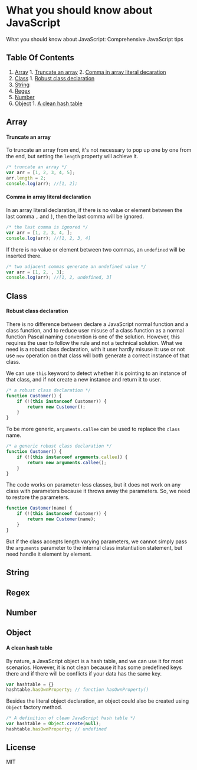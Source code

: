# What you should know about JavaScript
What you should know about JavaScript: Comprehensive JavaScript tips

## Table Of Contents
  1. [Array](#array)
    1. [Truncate an array](#truncate-an-array)
    2. [Comma in array literal decaration](#comma-in-array-literal-declaration)
  2. [Class](#class)
    1. [Robust class declaration](#robust-class-declaration)
  3. [String](#string)
  4. [Regex](#regex)
  5. [Number](#number)
  6. [Object](#object)
    1. [A clean hash table](#a-clean-hash-table)
  
## Array
#### Truncate an array
To truncate an array from end, it's not necessary to pop up one by one from the end, but setting the `length` property will achieve it.
```javascript
/* truncate an array */
var arr = [1, 2, 3, 4, 5];
arr.length = 2;
console.log(arr); //[1, 2];
``` 
#### Comma in array literal declaration
In an array literal declaration, if there is no value or element between the last comma `,` and `]`, then the last comma will be ignored.
```javascript
/* the last comma is ignored */
var arr = [1, 2, 3, 4, ];
console.log(arr); //[1, 2, 3, 4]
```
If there is no value or element between two commas, an `undefined` will be inserted there.
```javascript
/* two adjacent commas generate an undefined value */
var arr = [1, 2, , 3];
console.log(arr); //[1, 2, undefined, 3]
```

## Class
#### Robust class declaration
There is no difference between declare a JavaScript normal function and a class function, and to reduce user misuse of a class function as a normal function Pascal naming convention is one of the solution. However, this requires the user to follow the rule and not a technical solution. What we need is a robust class declaration, with it user hardly misuse it: use or not use `new` operation on that class will both generate a correct instance of that class.

We can use `this` keyword to detect whether it is pointing to an instance of that class, and if not create a new instance and return it to user.
```javascript
/* a robust class declaration */
function Customer() {
    if (!(this instanceof Customer)) {
        return new Customer();
    }
}
```

To be more generic, `arguments.callee` can be used to replace the `class` name.
```javascript
/* a generic robust class declaration */
function Customer() {
    if (!(this instanceof arguments.callee)) {
        return new arguments.callee();
    }
}
```

The code works on parameter-less classes, but it does not work on any class with parameters because it throws away the parameters. So, we need to restore the parameters.
```javascript
function Customer(name) {
    if (!(this instanceof Customer)) {
        return new Customer(name);
    }
}
```

But if the class accepts length varying parameters, we cannot simply pass the `arguments` parameter to the internal class instantiation statement, but need handle it element by element.

## String
## Regex
## Number
## Object
#### A clean hash table
By nature, a JavaScript object is a hash table, and we can use it for most scenarios. However, it is not clean because it has some predefined keys there and if there will be conflicts if your data has the same key.
```javascript
var hashtable = {}
hashtable.hasOwnProperty; // function hasOwnProperty()
```
Besides the literal object declaration, an object could also be created using `Object` factory method.
```javascript
/* A definition of clean JavaScript hash table */
var hashtable = Object.create(null);
hashtable.hasOwnProperty; // undefined
```
## License
MIT
